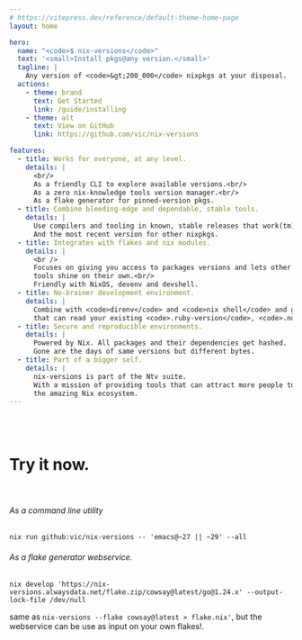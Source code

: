```yaml
---
# https://vitepress.dev/reference/default-theme-home-page
layout: home

hero:
  name: "<code>$ nix-versions</code>"
  text: '<small>Install pkgs@any version.</small>'
  tagline: |
    Any version of <code>&gt;200_000</code> nixpkgs at your disposal.
  actions:
    - theme: brand
      text: Get Started
      link: /guide/installing
    - theme: alt
      text: View on GitHub
      link: https://github.com/vic/nix-versions

features:
  - title: Works for everyone, at any level.
    details: |
      <br/>
      As a friendly CLI to explore available versions.<br/>
      As a zero nix-knowledge tools version manager.<br/>
      As a flake generator for pinned-version pkgs.
  - title: Combine bleeding-edge and dependable, stable tools.
    details: |
      Use compilers and tooling in known, stable releases that work(tm) with your code.<br/>
      And the most recent version for other nixpkgs.
  - title: Integrates with flakes and nix modules.
    details: |
      <br />
      Focuses on giving you access to packages versions and lets other
      tools shine on their own.<br/>
      Friendly with NixOS, devenv and devshell.
  - title: No-brainer development environment.
    details: |
      Combine with <code>direnv</code> and <code>nix shell</code> and get a devshell
      that can read your existing <code>.ruby-version</code>, <code>.node-version</code>, etc files.
  - title: Secure and reproducible environments.
    details: |
      Powered by Nix. All packages and their dependencies get hashed.
      Gone are the days of same versions but different bytes.
  - title: Part of a bigger self.
    details: |
      nix-versions is part of the Ntv suite.
      With a mission of providing tools that can attract more people to
      the amazing Nix ecosystem.
---
```

<br/>
<br/>

# Try it now.
<br/>

###### As a command line utility
```
nix run github:vic/nix-versions -- 'emacs@~27 || ~29' --all
```

###### As a flake generator webservice.

```
nix develop 'https://nix-versions.alwaysdata.net/flake.zip/cowsay@latest/go@1.24.x' --output-lock-file /dev/null
```

same as `nix-versions --flake cowsay@latest > flake.nix'`, but the webservice can be use as input on your own flakes!.
